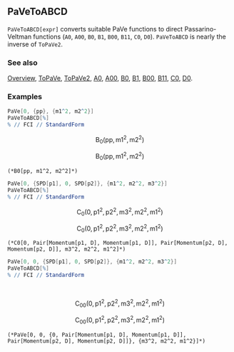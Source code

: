 ## PaVeToABCD

`PaVeToABCD[expr]` converts suitable PaVe functions to direct Passarino-Veltman functions (`A0`,  `A00`, `B0`, `B1`, `B00`, `B11`, `C0`, `D0`). `PaVeToABCD` is nearly the inverse of `ToPaVe2`.

### See also

[Overview](Extra/FeynCalc.md), [ToPaVe](ToPaVe.md), [ToPaVe2](ToPaVe2.md), [A0](A0.md), [A00](A00.md), [B0](B0.md), [B1](B1.md), [B00](B00.md), [B11](B11.md), [C0](C0.md), [D0](D0.md).

### Examples

```mathematica
PaVe[0, {pp}, {m1^2, m2^2}]
PaVeToABCD[%]
% // FCI // StandardForm
```

$$\text{B}_0\left(\text{pp},\text{m1}^2,\text{m2}^2\right)$$

$$\text{B}_0\left(\text{pp},\text{m1}^2,\text{m2}^2\right)$$

```
(*B0[pp, m1^2, m2^2]*)
```

```mathematica
PaVe[0, {SPD[p1], 0, SPD[p2]}, {m1^2, m2^2, m3^2}]
PaVeToABCD[%]
% // FCI // StandardForm

```

$$\text{C}_0\left(0,\text{p1}^2,\text{p2}^2,\text{m3}^2,\text{m2}^2,\text{m1}^2\right)$$

$$\text{C}_0\left(0,\text{p1}^2,\text{p2}^2,\text{m3}^2,\text{m2}^2,\text{m1}^2\right)$$

```
(*C0[0, Pair[Momentum[p1, D], Momentum[p1, D]], Pair[Momentum[p2, D], Momentum[p2, D]], m3^2, m2^2, m1^2]*)
```

```mathematica
PaVe[0, 0, {SPD[p1], 0, SPD[p2]}, {m1^2, m2^2, m3^2}]
PaVeToABCD[%]
% // FCI // StandardForm 
  
 

```

$$\text{C}_{00}\left(0,\text{p1}^2,\text{p2}^2,\text{m3}^2,\text{m2}^2,\text{m1}^2\right)$$

$$\text{C}_{00}\left(0,\text{p1}^2,\text{p2}^2,\text{m3}^2,\text{m2}^2,\text{m1}^2\right)$$

```
(*PaVe[0, 0, {0, Pair[Momentum[p1, D], Momentum[p1, D]], Pair[Momentum[p2, D], Momentum[p2, D]]}, {m3^2, m2^2, m1^2}]*)
```
